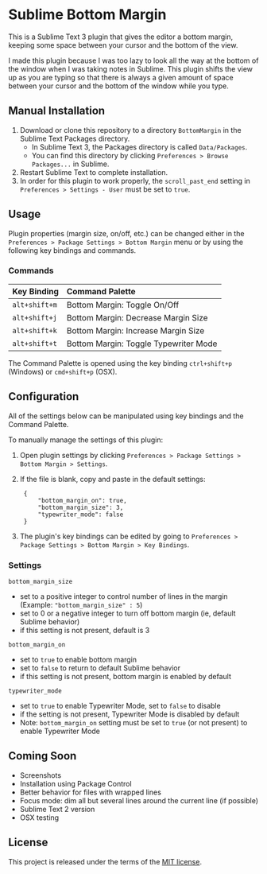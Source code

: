 # Sublime Bottom Margin

This is a Sublime Text 3 plugin that gives the editor a bottom margin, keeping some space between your cursor and the bottom of the view.

I made this plugin because I was too lazy to look all the way at the bottom of the window when I was taking notes in Sublime. This plugin shifts the view up as you are typing so that there is always a given amount of space between your cursor and the bottom of the window while you type.


## Manual Installation

1. Download or clone this repository to a directory `BottomMargin` in the Sublime Text Packages directory.
    * In Sublime Text 3, the Packages directory is called `Data/Packages`.
    * You can find this directory by clicking `Preferences > Browse Packages...` in Sublime.
2. Restart Sublime Text to complete installation.
3. In order for this plugin to work properly, the `scroll_past_end` setting in `Preferences > Settings - User` must be set to `true`.


## Usage

Plugin properties (margin size, on/off, etc.) can be changed either in the `Preferences > Package Settings > Bottom Margin` menu or by using the following key bindings and commands.

### Commands

| Key Binding   | Command Palette |
|:--------------|:----------------|
| `alt+shift+m` | Bottom Margin: Toggle On/Off        |
| `alt+shift+j` | Bottom Margin: Decrease Margin Size |
| `alt+shift+k` | Bottom Margin: Increase Margin Size |
| `alt+shift+t` | Bottom Margin: Toggle Typewriter Mode |

The Command Palette is opened using the key binding `ctrl+shift+p` (Windows) or `cmd+shift+p` (OSX).


## Configuration

All of the settings below can be manipulated using key bindings and the Command Palette.

To manually manage the settings of this plugin:

1. Open plugin settings by clicking `Preferences > Package Settings > Bottom Margin > Settings`.
2. If the file is blank, copy and paste in the default settings:

        {
            "bottom_margin_on": true,
            "bottom_margin_size": 3,
            "typewriter_mode": false
        }

3. The plugin's key bindings can be edited by going to `Preferences > Package Settings > Bottom Margin > Key Bindings`.

### Settings

`bottom_margin_size`

- set to a positive integer to control number of lines in the margin (Example: `"bottom_margin_size" : 5`)
- set to 0 or a negative integer to turn off bottom margin (ie, default Sublime behavior)
- if this setting is not present, default is 3

`bottom_margin_on`

- set to `true` to enable bottom margin
- set to `false` to return to default Sublime behavior
- if this setting is not present, bottom margin is enabled by default

`typewriter_mode`

- set to `true` to enable Typewriter Mode, set to `false` to disable
- if the setting is not present, Typewriter Mode is disabled by default
- Note: `bottom_margin_on` setting must be set to `true` (or not present) to enable Typewriter Mode


## Coming Soon

- Screenshots
- Installation using Package Control
- Better behavior for files with wrapped lines
- Focus mode: dim all but several lines around the current line (if possible)
- Sublime Text 2 version
- OSX testing


## License

This project is released under the terms of the [MIT license](http://en.wikipedia.org/wiki/MIT_License).
